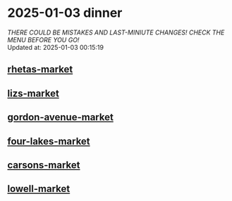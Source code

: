 # 2025-01-03 dinner  
*THERE COULD BE MISTAKES AND LAST-MINIUTE CHANGES! CHECK THE MENU BEFORE YOU GO!*  
Updated at: 2025-01-03 00:15:19  
## [rhetas-market](https://wisc-housingdining.nutrislice.com/menu/rhetas-market/dinner/2025-01-03)  
## [lizs-market](https://wisc-housingdining.nutrislice.com/menu/lizs-market/dinner/2025-01-03)  
## [gordon-avenue-market](https://wisc-housingdining.nutrislice.com/menu/gordon-avenue-market/dinner/2025-01-03)  
## [four-lakes-market](https://wisc-housingdining.nutrislice.com/menu/four-lakes-market/dinner/2025-01-03)  
## [carsons-market](https://wisc-housingdining.nutrislice.com/menu/carsons-market/dinner/2025-01-03)  
## [lowell-market](https://wisc-housingdining.nutrislice.com/menu/lowell-market/dinner/2025-01-03)  
  
